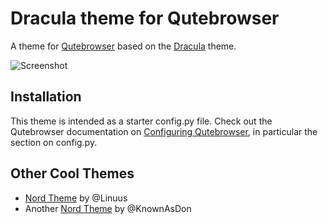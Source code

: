 # Dracula theme for Qutebrowser

A theme for [Qutebrowser](https://qutebrowser.org) based on the [Dracula](https://draculatheme.com/) theme.

![Screenshot](https://raw.githubusercontent.com/evannagle/qutebrowser-dracula-theme/master/screenshot.png "Screenshot")

## Installation

This theme is intended as a starter config.py file. Check out the Qutebrowser documentation on [Configuring Qutebrowser](https://qutebrowser.org/doc/help/configuring.html), in particular the section on config.py.

## Other Cool Themes

* [Nord Theme](https://github.com/Linuus/nord-qutebrowser/) by @Linuus
* Another [Nord Theme](https://github.com/KnownAsDon/QuteBrowser-Nord-Theme) by @KnownAsDon
